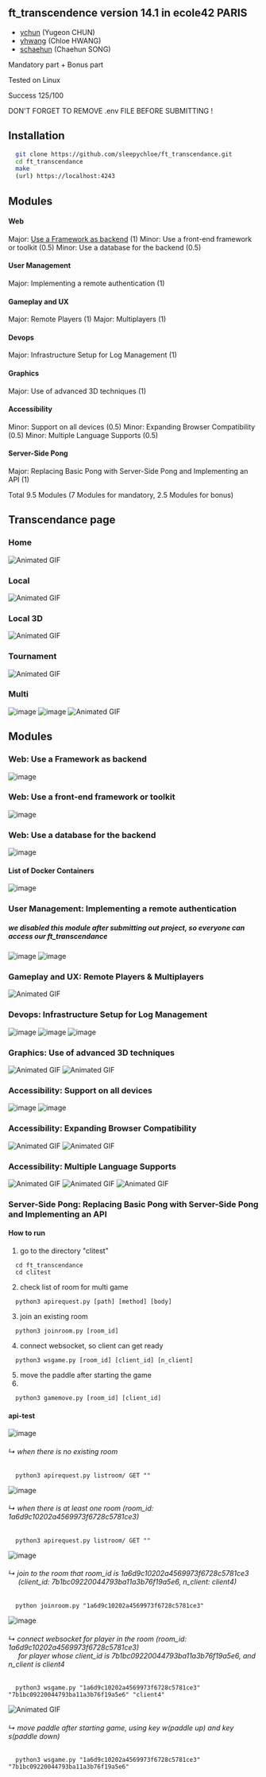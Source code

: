 ## ft_transcendence version 14.1 in ecole42 PARIS
- [ychun](https://profile.intra.42.fr/users/ychun) (Yugeon CHUN)
- [yhwang](https://profile.intra.42.fr/users/yhwang) (Chloe HWANG)
- [schaehun](https://profile.intra.42.fr/users/schaehun) (Chaehun SONG)

Mandatory part + Bonus part

Tested on Linux

Success 125/100

DON'T FORGET TO REMOVE .env FILE BEFORE SUBMITTING !


## Installation

```bash
  git clone https://github.com/sleepychloe/ft_transcendance.git
  cd ft_transcendance
  make
  (url) https://localhost:4243
```


## Modules

#### Web
  Major: [Use a Framework as backend](#web-backend) (1)
  Minor: Use a front-end framework or toolkit (0.5)
  Minor: Use a database for the backend (0.5)
#### User Management
  Major: Implementing a remote authentication (1)
#### Gameplay and UX
  Major: Remote Players (1)
  Major: Multiplayers (1)
#### Devops
  Major: Infrastructure Setup for Log Management (1)
#### Graphics
  Major: Use of advanced 3D techniques (1)
#### Accessibility
  Minor: Support on all devices (0.5)
  Minor: Expanding Browser Compatibility (0.5)
  Minor: Multiple Language Supports (0.5)
#### Server-Side Pong
  Major: Replacing Basic Pong with Server-Side Pong and Implementing an API (1)

Total 9.5 Modules (7 Modules for mandatory, 2.5 Modules for bonus)


## Transcendance page

### Home
![Animated GIF](https://github.com/sleepychloe/ft_transcendance/blob/main/img/ft_transcendance/home.gif)


### Local
![Animated GIF](https://github.com/sleepychloe/ft_transcendance/blob/main/img/ft_transcendance/local.gif)


### Local 3D
![Animated GIF](https://github.com/sleepychloe/ft_transcendance/blob/main/img/ft_transcendance/local_3d.gif)


### Tournament
![Animated GIF](https://github.com/sleepychloe/ft_transcendance/blob/main/img/ft_transcendance/tournament.gif)


### Multi
![image](https://github.com/sleepychloe/ft_transcendance/assets/78352910/9deaede6-0982-4e68-974a-0472c5b47e14)
![image](https://github.com/sleepychloe/ft_transcendance/assets/78352910/b70c79a9-da2c-4d6a-adf9-d7bb7a6d7d3e)
![Animated GIF](https://github.com/sleepychloe/ft_transcendance/blob/main/img/ft_transcendance/multi_3.gif)



## Modules

### Web: Use a Framework as backend <a name="web-backend"></a>
![image](https://github.com/sleepychloe/ft_transcendance/assets/78352910/063fd48d-29b5-40df-ab85-0b90cc92259e)


### Web: Use a front-end framework or toolkit
![image](https://github.com/sleepychloe/ft_transcendance/assets/78352910/4788cf0a-1290-470e-84b0-5d452ddeff85)


### Web: Use a database for the backend
![image](https://github.com/sleepychloe/ft_transcendance/assets/78352910/9b735623-72c3-4caf-848f-b75a1fca14c8)


#### List of Docker Containers
![image](https://github.com/sleepychloe/ft_transcendance/assets/78352910/5c656fa5-13b0-430e-abf6-3fb2d67f3720)


### User Management: Implementing a remote authentication
##### we disabled this module after submitting out project, so everyone can access our ft_transcendance
![image](https://github.com/sleepychloe/ft_transcendance/assets/78352910/25391541-1343-4db5-a4dc-918a6494dbcd)
![image](https://github.com/sleepychloe/ft_transcendance/assets/78352910/d38f0648-4cd4-48f6-a0af-38ad9bd1ff80)


### Gameplay and UX: Remote Players & Multiplayers
![Animated GIF](https://github.com/sleepychloe/ft_transcendance/blob/main/img/modules/gameplay/remote%26multi.gif)


### Devops: Infrastructure Setup for Log Management
![image](https://github.com/sleepychloe/ft_transcendance/assets/78352910/752ce14c-da3e-41ca-b427-0de45fd0bd17)
![image](https://github.com/sleepychloe/ft_transcendance/assets/78352910/fde70b3d-ddbe-479e-9241-b0c3c0e2a6b8)
![image](https://github.com/sleepychloe/ft_transcendance/assets/78352910/9eb06fcb-f7bc-4da1-8f7b-b0294686da6d)


### Graphics: Use of advanced 3D techniques
![Animated GIF](https://github.com/sleepychloe/ft_transcendance/blob/main/img/modules/graphics/advanced_3D_techniques_1.gif)
![Animated GIF](https://github.com/sleepychloe/ft_transcendance/blob/main/img/modules/graphics/advanced_3D_techniques_2.gif)


### Accessibility: Support on all devices
![image](https://github.com/sleepychloe/ft_transcendance/assets/78352910/564323ce-65ef-42ee-8ab9-98d382782c5d)
![image](https://github.com/sleepychloe/ft_transcendance/assets/78352910/2152d9e3-9344-486f-a0ff-1d7da0ca0ac7)


### Accessibility: Expanding Browser Compatibility
![Animated GIF](https://github.com/sleepychloe/ft_transcendance/blob/main/img/modules/accessibility/expanding_browser_compatibility_1.gif)
![Animated GIF](https://github.com/sleepychloe/ft_transcendance/blob/main/img/modules/accessibility/expanding_browser_compatibility_2.gif)


### Accessibility: Multiple Language Supports
![Animated GIF](https://github.com/sleepychloe/ft_transcendance/blob/main/img/modules/accessibility/multiple_language_1.gif)
![Animated GIF](https://github.com/sleepychloe/ft_transcendance/blob/main/img/modules/accessibility/multiple_language_2.gif)
![Animated GIF](https://github.com/sleepychloe/ft_transcendance/blob/main/img/modules/accessibility/multiple_language_3.gif)


### Server-Side Pong: Replacing Basic Pong with Server-Side Pong and Implementing an API

#### How to run

1. go to the directory "clitest"

```
  cd ft_transcendance
  cd clitest
```

2. check list of room for multi game

```
  python3 apirequest.py [path] [method] [body]
```

3. join an existing room

```
  python3 joinroom.py [room_id]
```

4. connect websocket, so client can get ready

```
  python3 wsgame.py [room_id] [client_id] [n_client]
```

5. move the paddle after starting the game
6. 
```
  python3 gamemove.py [room_id] [client_id]
```


#### api-test

![image](https://github.com/sleepychloe/ft_transcendance/assets/78352910/b19ba121-36db-448d-9267-f2bdba63a848)
###### ↳ when there is no existing room
```
  python3 apirequest.py listroom/ GET ""
```

![image](https://github.com/sleepychloe/ft_transcendance/assets/78352910/c147eaf2-7ef6-44a6-9524-a8a051e0faeb)
###### ↳ when there is at least one room (room_id: 1a6d9c10202a4569973f6728c5781ce3)
```
  python3 apirequest.py listroom/ GET ""
```

![image](https://github.com/sleepychloe/ft_transcendance/assets/78352910/8a1e1299-5848-4258-9ff0-413a7cbdbdd9)
###### ↳ join to the room that room_id is 1a6d9c10202a4569973f6728c5781ce3<br>&nbsp;&nbsp;&nbsp;&nbsp; (client_id: 7b1bc09220044793ba11a3b76f19a5e6, n_client: client4)
```
  python joinroom.py "1a6d9c10202a4569973f6728c5781ce3"
```

![image](https://github.com/sleepychloe/ft_transcendance/assets/78352910/a5bf998d-df57-4ff7-9a55-a790c2c1d7b9)
###### ↳ connect websocket for player in the room (room_id: 1a6d9c10202a4569973f6728c5781ce3)<br>&nbsp;&nbsp;&nbsp;&nbsp; for player whose client_id is 7b1bc09220044793ba11a3b76f19a5e6, and  n_client is client4
```
  python3 wsgame.py "1a6d9c10202a4569973f6728c5781ce3" "7b1bc09220044793ba11a3b76f19a5e6" "client4"
```

![Animated GIF](https://github.com/sleepychloe/ft_transcendance/blob/main/img/modules/server-side_pong/server-side_5.gif)
###### ↳ move paddle after starting game, using key w(paddle up) and key s(paddle down)
```
  python3 wsgame.py "1a6d9c10202a4569973f6728c5781ce3" "7b1bc09220044793ba11a3b76f19a5e6"
```

